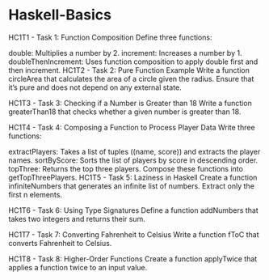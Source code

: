 # Haskell-Basics
HC1T1 - Task 1: Function Composition Define three functions:

double: Multiplies a number by 2. increment: Increases a number by 1. doubleThenIncrement: Uses function composition to apply double first and then increment. HC1T2 - Task 2: Pure Function Example Write a function circleArea that calculates the area of a circle given the radius. Ensure that it’s pure and does not depend on any external state.

HC1T3 - Task 3: Checking if a Number is Greater than 18 Write a function greaterThan18 that checks whether a given number is greater than 18.

HC1T4 - Task 4: Composing a Function to Process Player Data Write three functions:

extractPlayers: Takes a list of tuples ((name, score)) and extracts the player names. sortByScore: Sorts the list of players by score in descending order. topThree: Returns the top three players. Compose these functions into getTopThreePlayers. HC1T5 - Task 5: Laziness in Haskell Create a function infiniteNumbers that generates an infinite list of numbers. Extract only the first n elements.

HC1T6 - Task 6: Using Type Signatures Define a function addNumbers that takes two integers and returns their sum.

HC1T7 - Task 7: Converting Fahrenheit to Celsius Write a function fToC that converts Fahrenheit to Celsius.

HC1T8 - Task 8: Higher-Order Functions Create a function applyTwice that applies a function twice to an input value.
